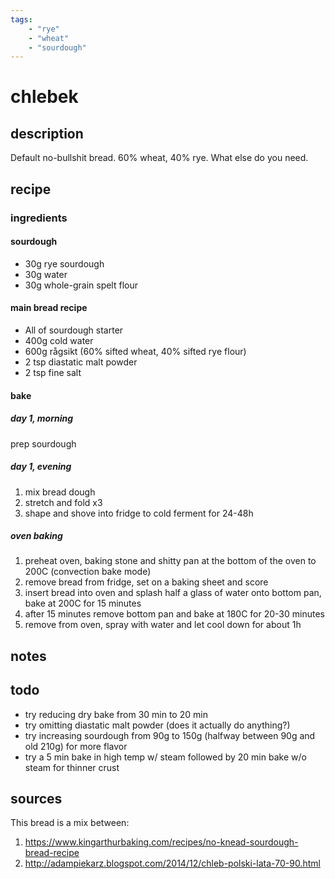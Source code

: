 ```yaml
---
tags: 
    - "rye"
    - "wheat"
    - "sourdough"
---
```


# chlebek

## description

Default no-bullshit bread. 60% wheat, 40% rye. What else do you need.

## recipe

### ingredients

#### sourdough

- 30g rye sourdough
- 30g water
- 30g whole-grain spelt flour

#### main bread recipe

- All of sourdough starter
- 400g cold water
- 600g rågsikt (60% sifted wheat, 40% sifted rye flour)
- 2 tsp diastatic malt powder
- 2 tsp fine salt

#### bake 

##### day 1, morning

prep sourdough

##### day 1, evening

1. mix bread dough
2. stretch and fold x3
3. shape and shove into fridge to cold ferment for 24-48h

##### oven baking

1. preheat oven, baking stone and shitty pan at the bottom of the oven to 200C (convection bake mode)
2. remove bread from fridge, set on a baking sheet and score
3. insert bread into oven and splash half a glass of water onto bottom pan, bake at 200C for 15 minutes
4. after 15 minutes remove bottom pan and bake at 180C for 20-30 minutes
5. remove from oven, spray with water and let cool down for about 1h

## notes

## todo

- try reducing dry bake from 30 min to 20 min
- try omitting diastatic malt powder (does it actually do anything?)
- try increasing sourdough from 90g to 150g (halfway between 90g and old 210g) for more flavor
- try a 5 min bake in high temp w/ steam followed by 20 min bake w/o steam for thinner crust

## sources

This bread is a mix between:

1. https://www.kingarthurbaking.com/recipes/no-knead-sourdough-bread-recipe
2. http://adampiekarz.blogspot.com/2014/12/chleb-polski-lata-70-90.html
